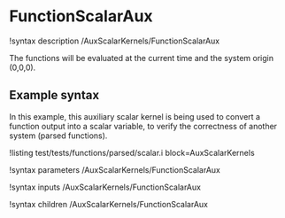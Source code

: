 # FunctionScalarAux

!syntax description /AuxScalarKernels/FunctionScalarAux

The functions will be evaluated at the current time and the system origin (0,0,0).

## Example syntax

In this example, this auxiliary scalar kernel is being used to convert a function output
into a scalar variable, to verify the correctness of another system (parsed functions).

!listing test/tests/functions/parsed/scalar.i block=AuxScalarKernels

!syntax parameters /AuxScalarKernels/FunctionScalarAux

!syntax inputs /AuxScalarKernels/FunctionScalarAux

!syntax children /AuxScalarKernels/FunctionScalarAux
